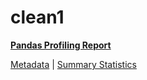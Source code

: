 # clean1

[**Pandas Profiling Report**](https://epistasislab.github.io/penn-ml-benchmarks/profile/clean1.html)

[Metadata](metadata.yaml) | [Summary Statistics](summary_stats.tsv)

